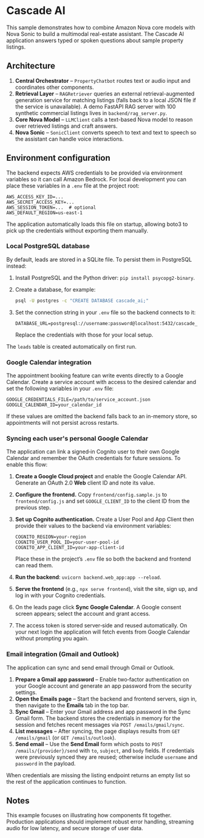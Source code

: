 # Cascade AI

This sample demonstrates how to combine Amazon Nova core models with Nova Sonic to build a multimodal real-estate assistant. The Cascade AI application answers typed or spoken questions about sample property listings.


## Architecture

1. **Central Orchestrator** – `PropertyChatbot` routes text or audio input and coordinates other components.
2. **Retrieval Layer** – `RAGRetriever` queries an external retrieval-augmented generation service for matching listings (falls back to a local JSON file if the service is unavailable). A demo FastAPI RAG server with 100 synthetic commercial listings lives in `backend/rag_server.py`.
3. **Core Nova Model** – `LLMClient` calls a text-based Nova model to reason over retrieved listings and craft answers.
4. **Nova Sonic** – `SonicClient` converts speech to text and text to speech so the assistant can handle voice interactions.

## Environment configuration

The backend expects AWS credentials to be provided via environment variables so
it can call Amazon Bedrock. For local development you can place these variables
in a `.env` file at the project root:

```
AWS_ACCESS_KEY_ID=...
AWS_SECRET_ACCESS_KEY=...
AWS_SESSION_TOKEN=...  # optional
AWS_DEFAULT_REGION=us-east-1
```

The application automatically loads this file on startup, allowing boto3 to pick
up the credentials without exporting them manually.

### Local PostgreSQL database

By default, leads are stored in a SQLite file. To persist them in PostgreSQL
instead:

1. Install PostgreSQL and the Python driver: `pip install psycopg2-binary`.
2. Create a database, for example:

   ```bash
   psql -U postgres -c "CREATE DATABASE cascade_ai;"
   ```

3. Set the connection string in your `.env` file so the backend connects to it:

   ```
   DATABASE_URL=postgresql://username:password@localhost:5432/cascade_ai
   ```

   Replace the credentials with those for your local setup.

The `leads` table is created automatically on first run.

### Google Calendar integration

The appointment booking feature can write events directly to a Google
Calendar. Create a service account with access to the desired calendar and set
the following variables in your `.env` file:

```
GOOGLE_CREDENTIALS_FILE=/path/to/service_account.json
GOOGLE_CALENDAR_ID=your_calendar_id
```

If these values are omitted the backend falls back to an in-memory store, so
appointments will not persist across restarts.

### Syncing each user's personal Google Calendar

The application can link a signed‑in Cognito user to their own Google Calendar
and remember the OAuth credentials for future sessions. To enable this flow:

1. **Create a Google Cloud project** and enable the Google Calendar API.
   Generate an OAuth 2.0 **Web** client ID and note its value.
2. **Configure the frontend.** Copy `frontend/config.sample.js` to
   `frontend/config.js` and set `GOOGLE_CLIENT_ID` to the client ID from the
   previous step.
3. **Set up Cognito authentication.** Create a User Pool and App Client then
   provide their values to the backend via environment variables:

   ```
   COGNITO_REGION=your-region
   COGNITO_USER_POOL_ID=your-user-pool-id
   COGNITO_APP_CLIENT_ID=your-app-client-id
   ```

   Place these in the project’s `.env` file so both the backend and frontend
   can read them.
4. **Run the backend**: `uvicorn backend.web_app:app --reload`.
5. **Serve the frontend** (e.g., `npx serve frontend`), visit the site, sign
   up, and log in with your Cognito credentials.
6. On the leads page click **Sync Google Calendar**. A Google consent screen
   appears; select the account and grant access.
7. The access token is stored server‑side and reused automatically. On your
   next login the application will fetch events from Google Calendar without
   prompting you again.

### Email integration (Gmail and Outlook)

The application can sync and send email through Gmail or Outlook.

1. **Prepare a Gmail app password** – Enable two‑factor authentication on your
   Google account and generate an app password from the security settings.
2. **Open the Emails page** – Start the backend and frontend servers, sign in,
   then navigate to the **Emails** tab in the top bar.
3. **Sync Gmail** – Enter your Gmail address and app password in the Sync Gmail
   form. The backend stores the credentials in memory for the session and
   fetches recent messages via `POST /emails/gmail/sync`.
4. **List messages** – After syncing, the page displays results from
   `GET /emails/gmail` (or `GET /emails/outlook`).
5. **Send email** – Use the **Send Email** form which posts to
   `POST /emails/{provider}/send` with `to`, `subject`, and `body` fields. If
   credentials were previously synced they are reused; otherwise include
   `username` and `password` in the payload.

When credentials are missing the listing endpoint returns an empty list so the
rest of the application continues to function.

## Notes

This example focuses on illustrating how components fit together. Production applications should implement robust error handling, streaming audio for low latency, and secure storage of user data.

